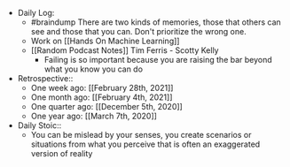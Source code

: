 - Daily Log:
    - #braindump There are two kinds of memories, those that others can see and those that you can. Don't prioritize the wrong one.
    - Work on [[Hands On Machine Learning]]
    - [[Random Podcast Notes]] Tim Ferris - Scotty Kelly
        - Failing is so important because you are raising the bar beyond what you know you can do
- Retrospective::
    - One week ago: [[February 28th, 2021]]
    - One month ago: [[February 4th, 2021]]
    - One quarter ago: [[December 5th, 2020]]
    - One year ago: [[March 7th, 2020]]
- Daily Stoic::
    - You can be mislead by your senses, you create scenarios or situations from what you perceive that is often an exaggerated version of reality
